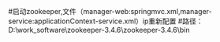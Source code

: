 #启动zookeeper,文件（manager-web:springmvc.xml,manager-service:applicationContext-service.xml）ip重新配置
#路径：D:\work_software\zookeeper-3.4.6\zookeeper-3.4.6\bin


